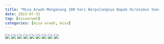```yaml
---
title: "Misa Arwah Mengenang 100 hari Berpulangnya Bapak Hironimus Soedjarwo"
date: 2023-07-31
tag: [misaarwah]
categories: [misa arwah, misa]
---
```

 ![](/img/misa31jul23.avif)  ![](/img/misa31jul231.avif) ![](/img/misa31jul232.avif)  ![](/img/misa31jul233.avif)  ![](/img/misa31jul234.avif) ![](/img/misa31jul235.avif)  ![](/img/misa31jul236.avif)  ![](/img/misa31jul237.avif) ![](/img/misa31jul238.avif) 
